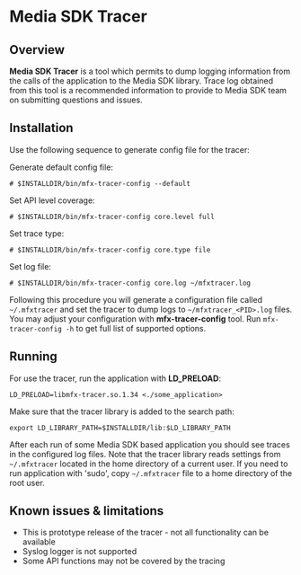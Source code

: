 # Media SDK Tracer

## Overview

**Media SDK Tracer** is a tool which permits to dump logging information from the calls
of the application to the Media SDK library. Trace log obtained from this tool is a
recommended information to provide to Media SDK team on submitting questions and
issues.

## Installation

Use the following sequence to generate config file for the tracer:

Generate default config file:
```
# $INSTALLDIR/bin/mfx-tracer-config --default
```
Set API level coverage:
```
# $INSTALLDIR/bin/mfx-tracer-config core.level full
```
Set trace type:
```
# $INSTALLDIR/bin/mfx-tracer-config core.type file
```
Set log file:
```
# $INSTALLDIR/bin/mfx-tracer-config core.log ~/mfxtracer.log
```

Following this procedure you will generate a configuration file called `~/.mfxtracer` and set the tracer to dump
logs to `~/mfxtracer_<PID>.log` files. You may adjust your configuration with **mfx-tracer-config** tool.
Run `mfx-tracer-config -h` to get full list of supported options.

## Running

For use the tracer, run the application with **LD_PRELOAD**:

```
LD_PRELOAD=libmfx-tracer.so.1.34 <./some_application>
```

Make sure that the tracer library is added to the search path:

```
export LD_LIBRARY_PATH=$INSTALLDIR/lib:$LD_LIBRARY_PATH
```

After each run of some Media SDK based application you should see traces in the configured log files.
Note that the tracer library reads settings from `~/.mfxtracer` located in the home directory of a current user.
If you need to run application with 'sudo', copy `~/.mfxtracer` file to a home directory of the root user.

## Known issues & limitations

- This is prototype release of the tracer - not all functionality can be available
- Syslog logger is not supported
- Some API functions may not be covered by the tracing